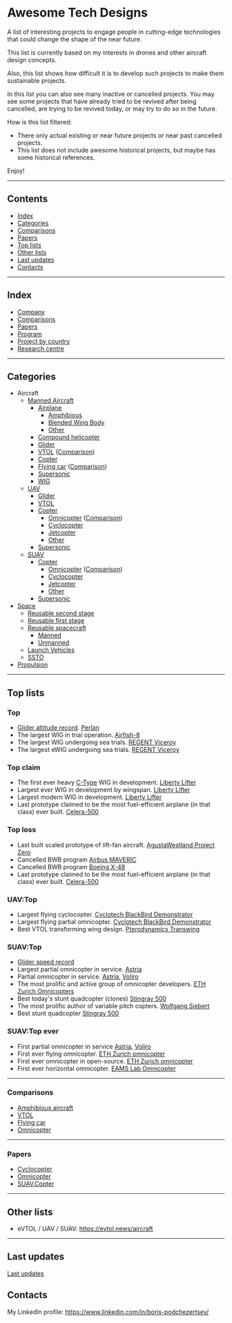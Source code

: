Awesome Tech Designs
====================

A list of interesting projects to engage people in cutting-edge technologies that could change the shape of the near future.

This list is currently based on my interests in drones and other aircraft design concepts.

Also, this list shows how difficult it is to develop such projects to make them sustainable projects.

In this list you can also see many inactive or cancelled projects.
You may see some projects that have already tried to be revived after being cancelled, are trying to be revived today, or may try to do so in the future.

How is this list filtered:
- There only actual existing or near future projects or near past cancelled projects.
- This list does not include awesome historical projects, but maybe has some historical references.

Enjoy!



---
## Contents

- [Index](#index)
- [Categories](#categories)
- [Comparisons](#comparisons)
- [Papers](#papers)
- [Top lists](#top-lists)
- [Other lists](#other-lists)
- [Last updates](#last-updates)
- [Contacts](#contacts)



---
## Index

- [Company](Company.md)
- [Comparisons](#comparisons)
- [Papers](#papers)
- [Program](Program.md)
- [Project by country](ProjectByCountry.md)
- [Research centre](ResearchCentre.md)



---
## Categories

- Aircraft
  - [Manned Aircraft](Aircraft.md)
    - [Airplane](Airplane.md)
      - [Amphibious](Airplane.Amphibious.md)
      - [Blended Wing Body](Airplane.BlendedWingBody.md)
      - [Other](Airplane.Other.md)
    - [Compound helicopter](CompoundHelicopter.md)
    - [Glider](Glider.md#manned)
    - [VTOL](VTOL.md) ([Comparison](VTOL.md#comparison))
    - [Copter](Copter.md)
    - [Flying car](FlyingCar.md) ([Comparison](FlyingCar.md#comparison))
    - [Supersonic](Supersonic.md#manned)
    - [WIG](WIG.md)
  - [UAV](UAV.md)
    - [Glider](Glider.md#uav)
    - [VTOL](UAV.VTOL.md)
    - [Copter](Copter.md)
      - [Omnicopter](Omnicopter.md#uav) ([Comparison](Omnicopter.md#comparison))
      - [Cyclocopter](Cyclocopter.md#uav)
      - [Jetcopter](Jetcopter.md#uav)
      - [Other](UAV.Copter.md#other)
    - [Supersonic](Supersonic.md#uav)
  - [SUAV](UAV.md)
    - [Copter](SUAV.Copter.md)
      - [Omnicopter](Omnicopter.md#suav) ([Comparison](Omnicopter.md#comparison))
      - [Cyclocopter](Cyclocopter.md#suav)
      - [Jetcopter](Jetcopter.md#suav)
      - [Other](SUAV.Copter.md#other)
    - [Supersonic](Supersonic.md#suav)
- [Space](Space.md)
  - [Reusable second stage](Space.md#reusable-second-stage)
  - [Reusable first stage](Space.md#reusable-first-stage)
  - [Reusable spacecraft](Space.md#reusable-spacecraft)
    - [Manned](Space.md#crewed)
    - [Unmanned](Space.md#uncrewed)
  - [Launch Vehicles](Space.md#launch-vehicles)
  - [SSTO](Space.md#ssto)
- [Propulsion](Propulsion.md)



---
## Top lists


### Top
- [Glider altitude record](Glider.md#altitude-record). [Perlan](Glider.md#perlan)
- The largest WIG in trial operation. [Airfish-8](WIG.md#airfish-8)
- The largest WIG undergoing sea trials. [REGENT Viceroy](WIG.md#regent-viceroy)
- The largest eWIG undergoing sea trials. [REGENT Viceroy](WIG.md#regent-viceroy)


### Top claim
- The first ever heavy [C-Type](WIG.md#c-type) WIG in development. [Liberty Lifter](WIG.md#liberty-lifter)
- Largest ever WIG in development by wingspan. [Liberty Lifter](WIG.md#liberty-lifter)
- Largest modern WIG in development. [Liberty Lifter](WIG.md#liberty-lifter)
- Last prototype claimed to be the most fuel-efficient airplane (in that class) ever built. [Celera-500](Airplane.Other.md#celera-500)


### Top loss
- Last built scaled prototype of lift-fan aircraft. [AgustaWestland Project Zero](UAV.VTOL.md#agustawestland-project-zero)
- Cancelled BWB program [Airbus MAVERIC](Airplane.BlendedWingBody.md#airbus-maveric)
- Cancelled BWB program [Boeing X-48](Airplane.BlendedWingBody.md#boeing-x-48)
- Last prototype claimed to be the most fuel-efficient airplane (in that class) ever built. [Celera-500](Airplane.Other.md#celera-500)


### UAV:Top
- Largest flying cyclocopter. [Cyclotech BlackBird Demonstrator](Cyclocopter.md#cyclotech-blackbird-demonstrator)
- Largest flying partial omnicopter. [Cyclotech BlackBird Demonstrator](Cyclocopter.md#cyclotech-blackbird-demonstrator)
- Best VTOL transforming wing design. [Pterodynamics Transwing](UAV.VTOL.md#transwing)

 
### SUAV:Top
- [Glider speed record](Glider.md#suav-speed-record)
- Largest partial omnicopter in service. [Astria](Omnicopter.md#astria)
- Partial omnicopter in service. [Astria](Omnicopter.md#astria), [Voliro](Omnicopter.md#voliro-t)
- The most prolific and active group of omnicopter developers. [ETH Zurich Omnicopters](ResearchCentre.md#eth-zurich)
- Best today's stunt quadcopter (clones) [Stingray 500](SUAV.Copter.md#stingray-500)
- The most prolific author of variable pitch copters. [Wolfgang Siebert](SUAV.Copter.md#wolfgang-sieberts-variable-pitch-copters)
- Best stunt quadcopter [Stingray 500](SUAV.Copter.md#stingray-500)


### SUAV:Top ever
- First partial omnicopter in service [Astria](Omnicopter.md#astria), [Voliro](Omnicopter.md#voliro-t)
- First ever flying omnicopter. [ETH Zurich omnicopter](Omnicopter.md#eth-omnicopter)
- First ever omnicopter in open-source. [ETH Zurich omnicopter](Omnicopter.md#eth-omnicopter)
- First ever horizontal omnicopter. [EAMS Lab Omnicopter](Omnicopter.md#eams-lab-omnicopter)



---
### Comparisons
- [Amphibious aircraft](Airplane.Amphibious.md#comparison)
- [VTOL](VTOL.md#comparison)
- [Flying car](FlyingCar.md#comparison)
- [Omnicopter](Omnicopter.md#comparison)


---
### Papers
- [Cyclocopter](Cyclocopter.md#papers)
- [Omnicopter](Omnicopter.md#papers)
- [SUAV.Copter](SUAV.Copter.md#papers)



---
## Other lists

- eVTOL / UAV / SUAV: <https://evtol.news/aircraft>



---
## Last updates

  [Last updates](updates.md)



## Contacts

My LinkedIn profile: <https://www.linkedin.com/in/boris-podchezertsev/>


